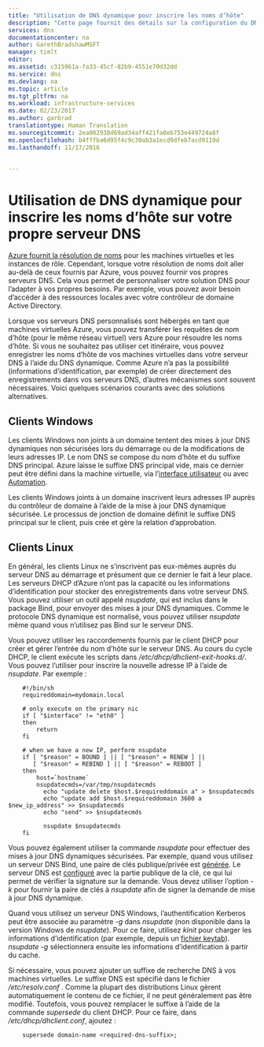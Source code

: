 ```yaml
---
title: "Utilisation de DNS dynamique pour inscrire les noms d’hôte"
description: "Cette page fournit des détails sur la configuration du DNS dynamique pour enregistrer les noms d’hôte sur vos propres serveurs DNS."
services: dns
documentationcenter: na
author: GarethBradshawMSFT
manager: timlt
editor: 
ms.assetid: c315961a-fa33-45cf-82b9-4551e70d32dd
ms.service: dns
ms.devlang: na
ms.topic: article
ms.tgt_pltfrm: na
ms.workload: infrastructure-services
ms.date: 02/23/2017
ms.author: garbrad
translationtype: Human Translation
ms.sourcegitcommit: 2ea002938d69ad34aff421fa0eb753e449724a8f
ms.openlocfilehash: b4fffba6d95f4c9c30ab3a1ecd9dfeb7acd9119d
ms.lasthandoff: 11/17/2016


---
```

# <a name="using-dynamic-dns-to-register-hostnames-in-your-own-dns-server"></a>Utilisation de DNS dynamique pour inscrire les noms d’hôte sur votre propre serveur DNS
[Azure fournit la résolution de noms](virtual-networks-name-resolution-for-vms-and-role-instances.md) pour les machines virtuelles et les instances de rôle. Cependant, lorsque votre résolution de noms doit aller au-delà de ceux fournis par Azure, vous pouvez fournir vos propres serveurs DNS. Cela vous permet de personnaliser votre solution DNS pour l’adapter à vos propres besoins. Par exemple, vous pouvez avoir besoin d’accéder à des ressources locales avec votre contrôleur de domaine Active Directory.

Lorsque vos serveurs DNS personnalisés sont hébergés en tant que machines virtuelles Azure, vous pouvez transférer les requêtes de nom d’hôte (pour le même réseau virtuel) vers Azure pour résoudre les noms d’hôte. Si vous ne souhaitez pas utiliser cet itinéraire, vous pouvez enregistrer les noms d’hôte de vos machines virtuelles dans votre serveur DNS à l’aide du DNS dynamique.  Comme Azure n’a pas la possibilité (informations d’identification, par exemple) de créer directement des enregistrements dans vos serveurs DNS, d’autres mécanismes sont souvent nécessaires. Voici quelques scénarios courants avec des solutions alternatives.

## <a name="windows-clients"></a>Clients Windows
Les clients Windows non joints à un domaine tentent des mises à jour DNS dynamiques non sécurisées lors du démarrage ou de la modifications de leurs adresses IP. Le nom DNS se compose du nom d’hôte et du suffixe DNS principal. Azure laisse le suffixe DNS principal vide, mais ce dernier peut être défini dans la machine virtuelle, via l’[interface utilisateur](https://technet.microsoft.com/library/cc794784.aspx) ou avec [Automation](https://social.technet.microsoft.com/forums/windowsserver/3720415a-6a9a-4bca-aa2a-6df58a1a47d7/change-primary-dns-suffix).

Les clients Windows joints à un domaine inscrivent leurs adresses IP auprès du contrôleur de domaine à l’aide de la mise à jour DNS dynamique sécurisée. Le processus de jonction de domaine définit le suffixe DNS principal sur le client, puis crée et gère la relation d’approbation.

## <a name="linux-clients"></a>Clients Linux
En général, les clients Linux ne s’inscrivent pas eux-mêmes auprès du serveur DNS au démarrage et présument que ce dernier le fait à leur place. Les serveurs DHCP d’Azure n’ont pas la capacité ou les informations d’identification pour stocker des enregistrements dans votre serveur DNS.  Vous pouvez utiliser un outil appelé *nsupdate*, qui est inclus dans le package Bind, pour envoyer des mises à jour DNS dynamiques. Comme le protocole DNS dynamique est normalisé, vous pouvez utiliser *nsupdate* même quand vous n’utilisez pas Bind sur le serveur DNS.

Vous pouvez utiliser les raccordements fournis par le client DHCP pour créer et gérer l’entrée du nom d’hôte sur le serveur DNS. Au cours du cycle DHCP, le client exécute les scripts dans */etc/dhcp/dhclient-exit-hooks.d/*. Vous pouvez l’utiliser pour inscrire la nouvelle adresse IP à l’aide de *nsupdate*. Par exemple :

        #!/bin/sh
        requireddomain=mydomain.local

        # only execute on the primary nic
        if [ "$interface" != "eth0" ]
        then
            return
        fi

        # when we have a new IP, perform nsupdate
        if [ "$reason" = BOUND ] || [ "$reason" = RENEW ] ||
           [ "$reason" = REBIND ] || [ "$reason" = REBOOT ]
        then
            host=`hostname`
            nsupdatecmds=/var/tmp/nsupdatecmds
              echo "update delete $host.$requireddomain a" > $nsupdatecmds
              echo "update add $host.$requireddomain 3600 a $new_ip_address" >> $nsupdatecmds
              echo "send" >> $nsupdatecmds

              nsupdate $nsupdatecmds
        fi

        
        

Vous pouvez également utiliser la commande *nsupdate* pour effectuer des mises à jour DNS dynamiques sécurisées. Par exemple, quand vous utilisez un serveur DNS Bind, une paire de clés publique/privée est [générée](http://linux.yyz.us/nsupdate/).  Le serveur DNS est [configuré](http://linux.yyz.us/dns/ddns-server.html) avec la partie publique de la clé, ce qui lui permet de vérifier la signature sur la demande. Vous devez utiliser l’option *-k* pour fournir la paire de clés à *nsupdate* afin de signer la demande de mise à jour DNS dynamique.

Quand vous utilisez un serveur DNS Windows, l’authentification Kerberos peut être associée au paramètre *-g* dans *nsupdate* (non disponible dans la version Windows de *nsupdate*). Pour ce faire, utilisez *kinit* pour charger les informations d’identification (par exemple, depuis un [fichier keytab](http://www.itadmintools.com/2011/07/creating-kerberos-keytab-files.html)). *nsupdate -g* sélectionnera ensuite les informations d’identification à partir du cache.

Si nécessaire, vous pouvez ajouter un suffixe de recherche DNS à vos machines virtuelles. Le suffixe DNS est spécifié dans le fichier */etc/resolv.conf* . Comme la plupart des distributions Linux gèrent automatiquement le contenu de ce fichier, il ne peut généralement pas être modifié. Toutefois, vous pouvez remplacer le suffixe à l’aide de la commande *supersede* du client DHCP. Pour ce faire, dans */etc/dhcp/dhclient.conf*, ajoutez :

        supersede domain-name <required-dns-suffix>;


